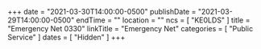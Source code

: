 +++
date = "2021-03-30T14:00:00-0500"
publishDate = "2021-03-29T14:00:00-0500"
endTime = ""
location = ""
ncs = [ "KE0LDS" ]
title = "Emergency Net 0330"
linkTitle = "Emergency Net"
categories = [ "Public Service" ]
dates = [ "Hidden" ]
+++
